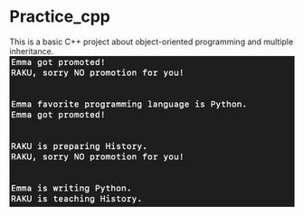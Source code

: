 # Practice_cpp
This is a basic C++ project about object-oriented programming and multiple inheritance.
![demo](https://github.com/RAKULO/Practice_cpp/blob/master/demo.png)
